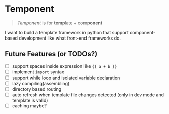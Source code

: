# Temponent

> *Temponent* is for **temp**late + com**ponent**

I want to build a template framework in python that support component-based development like what front-end frameworks do.

## Future Features (or TODOs?)

- [ ] support spaces inside expression like `{{ a + b }}`
- [ ] implement `import` syntax
- [ ] support while loop and isolated variable declaration
- [ ] lazy compiling(assembling)
- [ ] directory based routing
- [ ] auto refresh when template file changes detected (only in dev mode and template is valid)
- [ ] caching maybe?
